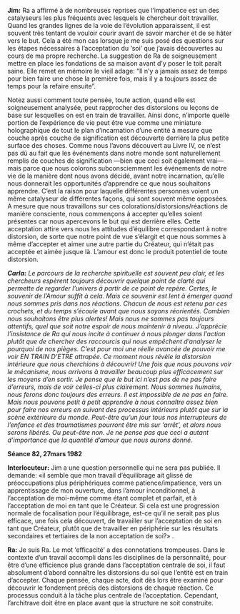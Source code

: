 <p><strong>Jim:</strong> Ra a affirmé à de nombreuses reprises que l’impatience est un des catalyseurs les plus fréquents avec lesquels le chercheur doit travailler. Quand les grandes lignes de la voie de l’évolution apparaissent, il est souvent très tentant de vouloir courir avant de savoir marcher et de se hâter vers le but. Cela a été mon cas lorsque je me suis posé des questions sur les étapes nécessaires à l’acceptation du ‘soi’ que j’avais découvertes au cours de ma propre recherche. La suggestion de Ra de soigneusement mettre en place les fondations de sa maison avant d’y poser le toit paraît saine. Elle remet en mémoire le vieil adage: “Il n’y a jamais assez de temps pour bien faire une chose la première fois, mais il y a toujours assez de temps pour la refaire ensuite”.</p>
<p>Notez aussi comment toute pensée, toute action, quand elle est soigneusement analysée, peut rapprocher des distorsions ou leçons de base sur lesquelles on est en train de travailler. Ainsi donc, n’importe quelle portion de l’expérience de vie peut être vue comme une miniature holographique de tout le plan d’incarnation d’une entité à mesure que couche après couche de signification est découverte derrière la plus petite surface des choses. Comme nous l’avons découvert au Livre IV, ce n’est pas dû au fait que les événements dans notre monde sont naturellement remplis de couches de signification —bien que ceci soit également vrai— mais parce que nous colorons subconsciemment les événements de notre vie de la manière dont nous avons décidé, avant notre incarnation, qu’elle nous donnerait les opportunités d’apprendre ce que nous souhaitons apprendre. C’est la raison pour laquelle différentes personnes voient un même catalyseur de différentes façons, qui sont souvent même opposées. A mesure que nous travaillons sur ces colorations/distorsions/réactions de manière consciente, nous commençons à accepter qu’elles soient présentes car nous apercevons le but qui est derrière elles. Cette acceptation attire vers nous les attitudes d’équilibre correspondant à notre distorsion, de sorte que notre point de vue s’élargit et que nous sommes à même d’accepter et aimer une autre partie du Créateur, qui n’était pas acceptée et aimée jusque là. L’amour est donc le produit potentiel de toute distorsion.</p>
<p><em><strong>Carla:</strong> Le parcours de la recherche spirituelle est souvent peu clair, et les chercheurs espèrent toujours découvrir quelque point de clarté qui permette de regarder l’univers à partir de ce point de repère. Certes, le souvenir de l’Amour suffit à cela. Mais ce souvenir est lent à émerger quand nous sommes pris dans nos réactions. Chacun de nous est retenu par ces crochets, et du temps s’écoule avant que nous soyons réorientés. Combien nous souhaitons être plus alertes! Mais nous ne sommes pas toujours attentifs, quel que soit notre espoir de nous maintenir à niveau. J’apprécie l’insistance de Ra qui nous incite à continuer à nous plonger dans l’action plutôt que de chercher des raccourcis qui nous empêchent d’analyser le pourquoi de nos pièges. C’est pour moi une réelle avancée de pouvoir me voir EN TRAIN D’ETRE attrapée. Ce moment nous révèle la distorsion intérieure que nous cherchions à découvrir! Une fois que nous pouvons voir le mécanisme, nous arrivons à travailler beaucoup plus efficacement sur les moyens d’en sortir. Je pense que le but ici n’est pas de ne pas faire d’erreurs, mais de voir celles-ci plus clairement. Nous sommes humains, nous ferons donc toujours des erreurs. Il est impossible de ne pas en faire. Mais nous pouvons petit à petit apprendre à nous connaître assez bien pour faire nos erreurs en suivant des processus intérieurs plutôt que sur la scène extérieure du monde. Peut-être qu’un jour tous nos interrupteurs de l’enfance et des traumatismes pourront être mis sur ‘arrêt’, et alors nous serons libérés. Ou peut-être non. Je ne pense pas que ceci a autant d’importance que la quantité d’amour que nous aurons donné.</em></p>
<p><strong>Séance 82, 27mars 1982</strong></p>
<p><strong>Interlocuteur:</strong> Jim a une question personnelle qui ne sera pas publiée. Il demande: «il semble que mon travail d’équilibrage ait glissé de préoccupations plus périphériques comme patience/impatience, vers un apprentissage de mon ouverture, dans l’amour inconditionnel, à l’acceptation de moi-même comme étant complet et parfait, et à l’acceptation de moi en tant que le Créateur. Si cela est une progression normale de focalisation pour l’équilibrage, est-ce qu’il ne serait pas plus efficace, une fois cela découvert, de travailler sur l’acceptation de soi en tant que Créateur, plutôt que de travailler en périphérie sur les résultats secondaires et tertiaires de la non acceptation de soi?» .</p>
<p><strong>Ra:</strong> Je suis Ra. Le mot ‘efficacité’ a des connotations trompeuses. Dans le contexte d’un travail accompli dans les disciplines de la personnalité, pour être d’une efficience plus grande dans l’acceptation centrale de soi, il faut absolument d’abord connaître les distorsions du soi que l’entité est en train d’accepter. Chaque pensée, chaque acte, doit dès lors être examiné pour découvrir le fondement précis des distorsions de chaque réaction. Ce processus conduit à la tâche plus centrale de l’acceptation. Cependant, l’architrave doit être en place avant que la structure ne soit construite.</p>